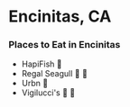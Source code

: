 # Encinitas, CA

### Places to Eat in Encinitas

- HapiFish :sushi:
- Regal Seagull :chicken: :beer:
- Urbn :pizza:
- Vigilucci's :spaghetti: 🍷
